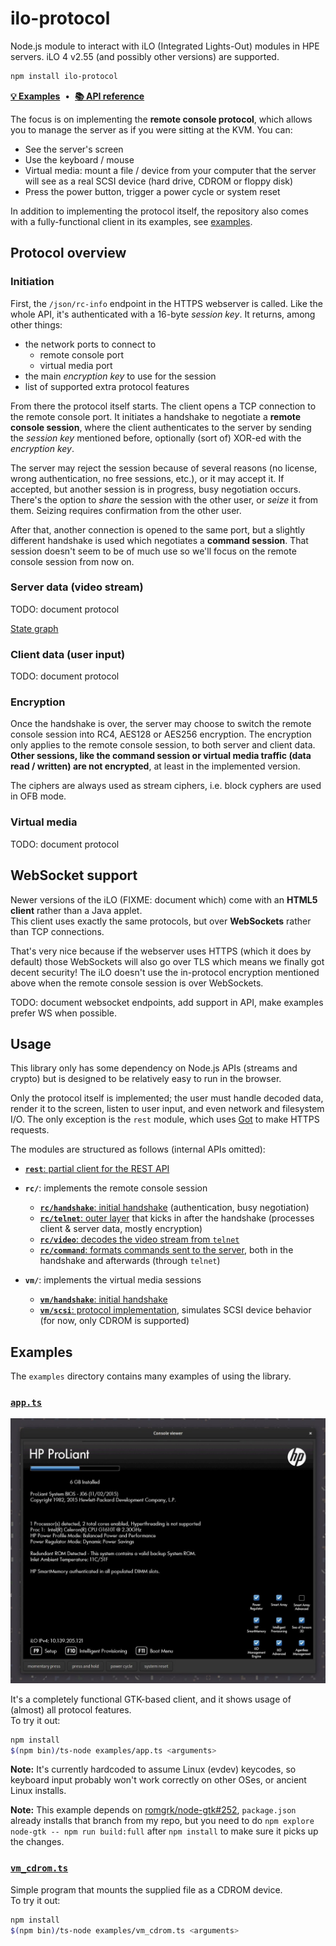 # ilo-protocol

Node.js module to interact with iLO (Integrated Lights-Out) modules in HPE
servers. iLO 4 v2.55 (and possibly other versions) are supported.

~~~ bash
npm install ilo-protocol
~~~

**[💡 Examples](#examples)** &nbsp;•&nbsp; **[📚 API reference](https://ilo-protocol.alba.sh/docs/modules.html)**

The focus is on implementing the **remote console protocol**, which
allows you to manage the server as if you were sitting at the KVM.
You can:

 - See the server's screen
 - Use the keyboard / mouse
 - Virtual media: mount a file / device from your computer
   that the server will see as a real SCSI device (hard drive,
   CDROM or floppy disk)
 - Press the power button, trigger a power cycle or system reset

In addition to implementing the protocol itself, the repository also comes with a fully-functional client in its examples, see [examples](#examples).


## Protocol overview

### Initiation

First, the `/json/rc-info` endpoint in the HTTPS webserver is called.
Like the whole API, it's authenticated with a 16-byte *session key*.
It returns, among other things:

 - the network ports to connect to
   - remote console port
   - virtual media port
 - the main *encryption key* to use for the session
 - list of supported extra protocol features

From there the protocol itself starts. The client opens a TCP
connection to the remote console port. It initiates a handshake to
negotiate a **remote console session**, where the client authenticates
to the server by sending the *session key* mentioned before,
optionally (sort of) XOR-ed with the *encryption key*.

The server may reject the session because of several reasons (no
license, wrong authentication, no free sessions, etc.), or it may
accept it. If accepted, but another session is in progress, busy
negotiation occurs. There's the option to *share* the session with
the other user, or *seize* it from them. Seizing requires confirmation
from the other user.

After that, another connection is opened to the same port, but a
slightly different handshake is used which negotiates a **command
session**. That session doesn't seem to be of much use so we'll
focus on the remote console session from now on.

### Server data (video stream)

TODO: document protocol

[State graph](./tools/graph.pdf)

### Client data (user input)

TODO: document protocol

### Encryption

Once the handshake is over, the server may choose to switch the
remote console session into RC4, AES128 or AES256 encryption. The
encryption only applies to the
remote console session, to both server and client data.
**Other sessions, like the command session or virtual media
traffic (data read / written) are not encrypted**, at least
in the implemented version.

The ciphers are always used as stream ciphers, i.e. block cyphers
are used in OFB mode.

### Virtual media

TODO: document protocol


## WebSocket support

Newer versions of the iLO (FIXME: document which) come with an **HTML5 client** rather than a Java applet.  
This client uses exactly the same protocols, but over **WebSockets** rather than TCP connections.

That's very nice because if the webserver uses HTTPS (which it does by default) those WebSockets will also go over TLS which means we finally got decent security!
The iLO doesn't use the in-protocol encryption mentioned above when the remote console session is over WebSockets.

TODO: document websocket endpoints, add support in API, make examples prefer WS when possible.


## Usage

This library only has some dependency on Node.js APIs (streams and crypto)
but is designed to be relatively easy to run in the browser.

Only the protocol itself is implemented; the user must handle
decoded data, render it to the screen, listen to user input, and even
network and filesystem I/O. The only exception is the `rest` module,
which uses [Got](https://github.com/sindresorhus/got) to make HTTPS
requests.

The modules are structured as follows (internal APIs omitted):

 - [**`rest`**: partial client for the REST API](https://ilo-protocol.alba.sh/docs/modules/rest.html)

 - **`rc/`**: implements the remote console session
   - [**`rc/handshake`**: initial handshake](https://ilo-protocol.alba.sh/docs/modules/rc_handshake.html) (authentication, busy negotiation)
   - [**`rc/telnet`**: outer layer](https://ilo-protocol.alba.sh/docs/modules/rc_telnet.html) that kicks in after the handshake (processes client & server data, mostly encryption)
   - [**`rc/video`**: decodes the video stream from `telnet`](https://ilo-protocol.alba.sh/docs/modules/rc_video.html)
   - [**`rc/command`**: formats commands sent to the server](https://ilo-protocol.alba.sh/docs/modules/rc_command.html), both in the handshake and afterwards (through `telnet`)

 - **`vm/`**: implements the virtual media sessions
   - [**`vm/handshake`**: initial handshake](https://ilo-protocol.alba.sh/docs/modules/vm_handshake.html)
   - [**`vm/scsi`**: protocol implementation](https://ilo-protocol.alba.sh/docs/modules/vm_scsi.html),
     simulates SCSI device behavior (for now, only CDROM is supported)


## Examples

The `examples` directory contains many examples of using the library.

### [`app.ts`](./examples/app.ts)

![Application screenshot](./tools/app_screenshot.jpg)

It's a completely functional GTK-based client, and it shows usage of (almost)
all protocol features.  
To try it out:

~~~ bash
npm install
$(npm bin)/ts-node examples/app.ts <arguments>
~~~

**Note:** It's currently hardcoded to assume Linux (evdev) keycodes,
so keyboard input probably won't work correctly on other OSes, or
ancient Linux installs.

**Note:** This example depends on [romgrk/node-gtk#252](https://github.com/romgrk/node-gtk/pull/252),
`package.json` already installs that branch from my repo, but you
need to do `npm explore node-gtk -- npm run build:full` after
`npm install` to make sure it picks up the changes.

### [`vm_cdrom.ts`](./examples/vm_cdrom.ts)

Simple program that mounts the supplied file as a CDROM device.  
To try it out:

~~~ bash
npm install
$(npm bin)/ts-node examples/vm_cdrom.ts <arguments>
~~~
